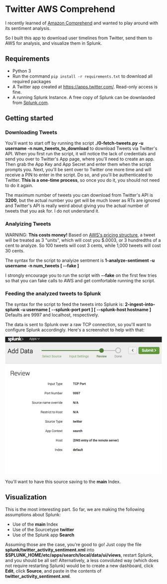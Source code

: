 # Twitter AWS Comprehend

I recently learned of <a href="https://aws.amazon.com/comprehend/">Amazon Comprehend</a> and wanted
to play around with its sentiment analysis.

So I built this app to download user timelines from Twitter, send them to AWS for analysis, and visualize them in Splunk.

## Requirements

- Python 3
- Run the command `pip install -r requirements.txt` to download all required packages
- A Twitter app created at <a href="https://apps.twitter.com/">https://apps.twitter.com/</a>.  Read-only access is fine.
- A running Splunk Instance.  A free copy of Splunk can be downlaoded from <a href="https://www.splunk.com/">Splunk.com</a>.


## Getting started

### Downloading Tweets

You'll want to start off by running the script **./0-fetch-tweets.py -u username -n num_tweets_to_download** to download Tweets via Twitter's API.
When you first run the script, it will notice the lack of credentials and send you over to Twitter's App page,
where you'll need to create an app.  Then grab the App Key and App Secret and enter them when the script prompts you.
Next, you'll be sent over to Twitter one more time and will receive a PIN to enter in the script.  Do so,
and you'll be authenticated to Twitter.  **This is a one-time process**, so once you do it, you should not need
to do it again.

The maximum number of tweets you can download from Twitter's API is **3200**, but the actual number you get will
be much lower as RTs are ignored and Twitter's API is really weird about giving you the actual number of tweets that you ask for.  I do not understand it.


### Analyizing Tweets

WARNING: **This costs money!**  Based on <a href="https://aws.amazon.com/comprehend/pricing/">AWS's pricing structure</a>, a tweet will be treated as 3 "units", which will cost you $.0003, or 3 hundredths of a cent to analyze.  So 100 tweets will cost 3 cents, while 1,000 tweets will cost 30 cents.

The syntax for the script to analyize sentment is **1-analyze-sentiment -u username -n num_tweets [ --fake ]**

I strongly encourage you to run the script with **--fake** on the first few tries so that you can fake calls to AWS and get comfortable running the script.


### Feeding the analyzed tweets to Splunk

The syntax for the script to feed the tweets into Splunk is: **2-ingest-into-splunk -u username [ --splunk-port port ] [ --splunk-host hostname ]**  Defaults are 9997 and localhost, respectively.

The data is sent to Splunk over a raw TCP connection, so you'll want to configure Splunk accordingly.  Here's a screenshot to help with that:

<img src="./img/splunk-tcp-port.png" />

You'll want to have this source saving to the **main** Index.


## Visualization 

This is the most interesting part.  So far, we are making the following assumptions about Splunk:
- Use of the **main** Index
- Use of the Sourcetype **twitter**
- Use of the Splunk app **Search**

Assuming those are the case, you're good to go!  Just copy the file **splunk/twitter_activity_sentiment.xml** into **$SPLUNK_HOME/etc/apps/search/local/data/ui/views**, restart Splunk, and you should be all set!  Alternatively, a less convoluted way (which does not require restarting Splunk) would be to create a new dashboard, click **Edit**, click **Source**, and paste in the contents of **twitter_activity_sentiment.xml**.



